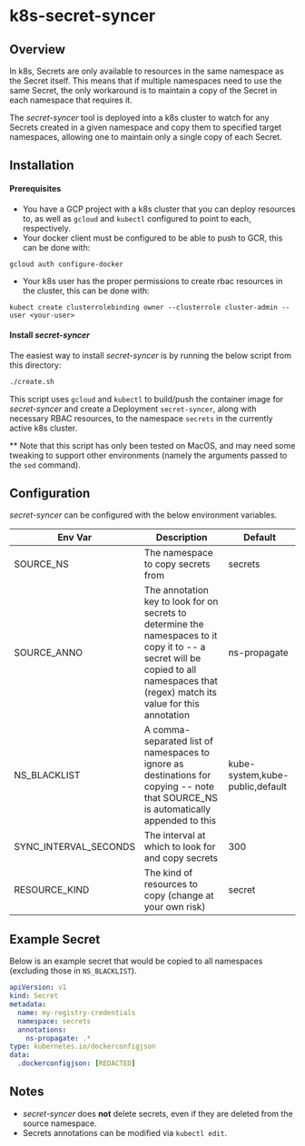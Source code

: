 # k8s-secret-syncer

## Overview

In k8s, Secrets are only available to resources in the same namespace as the Secret itself.
This means that if multiple namespaces need to use the same Secret, the only workaround is 
to maintain a copy of the Secret in each namespace that requires it.

The *secret-syncer* tool is deployed into a k8s cluster to watch for any Secrets
created in a given namespace and copy them to specified target namespaces, allowing
one to maintain only a single copy of each Secret.

## Installation

#### Prerequisites
- You have a GCP project with a k8s cluster that you can deploy resources to, as well as `gcloud` and `kubectl` configured to point to each, respectively.
- Your docker client must be configured to be able to push to GCR, this can be done with:
 ```
 gcloud auth configure-docker
 ```
- Your k8s user has the proper permissions to create rbac resources in the cluster, this can be done with:
 ```
 kubect create clusterrolebinding owner --clusterrole cluster-admin --user <your-user>
 ```

#### Install *secret-syncer*
The easiest way to install *secret-syncer* is by running the below script from this directory:
```bash
./create.sh
```
This script uses `gcloud` and `kubectl` to build/push the container image for *secret-syncer*
and create a Deployment `secret-syncer`, along with necessary RBAC resources, to the 
namespace `secrets` in the currently active k8s cluster.

** Note that this script has only been tested on MacOS, and may need some tweaking to support 
other environments (namely the arguments passed to the `sed` command).

## Configuration

*secret-syncer* can be configured with the below environment variables.

Env Var | Description | Default
--- | --- | ---
SOURCE_NS | The namespace to copy secrets from | secrets
SOURCE_ANNO | The annotation key to look for on secrets to determine the namespaces to it copy it to -- a secret will be copied to all namespaces that (regex) match its value for this annotation | ns-propagate
NS_BLACKLIST | A comma-separated list of namespaces to ignore as destinations for copying -- note that SOURCE_NS is automatically appended to this| kube-system,kube-public,default
SYNC_INTERVAL_SECONDS | The interval at which to look for and copy secrets | 300
RESOURCE_KIND | The kind of resources to copy (change at your own risk) | secret

## Example Secret

Below is an example secret that would be copied to all namespaces (excluding those in `NS_BLACKLIST`).

```yaml
apiVersion: v1
kind: Secret
metadata:
  name: my-registry-credentials
  namespace: secrets
  annotations:
    ns-propagate: .*
type: kubernetes.io/dockerconfigjson
data:
  .dockerconfigjson: [REDACTED]
```

## Notes

- *secret-syncer* does **not** delete secrets, even if they are deleted from the source namespace.
- Secrets annotations can be modified via `kubectl edit`.
